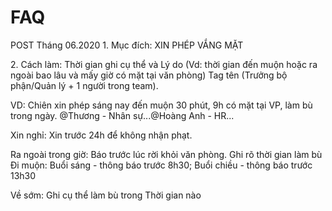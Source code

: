 # FAQ

POST Tháng 06.2020 1. Mục đích: XIN PHÉP VẮNG MẶT 

2\. Cách làm: Thời gian ghi cụ thể và Lý do (Vd: thời gian đến muộn hoặc ra ngoài bao lâu và mấy giờ có mặt tại văn phòng) Tag tên (Trưởng bộ phận/Quản lý + 1 người trong team). 

VD: Chiên xin phép sáng nay đến muộn 30 phút, 9h có mặt tại VP, làm bù trong ngày. @Thương - Nhân sự...@Hoàng Anh - HR... 

Xin nghỉ: Xin trước 24h để không nhận phạt. 

Ra ngoài trong giờ: Báo trước lúc rời khỏi văn phòng. Ghi rõ thời gian làm bù Đi muộn: Buổi sáng - thông báo trước 8h30; Buổi chiều - thông báo trước 13h30 

Về sớm: Ghi cụ thể làm bù trong Thời gian nào
